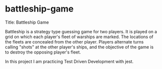 # battleship-game

Title: Battleship Game

Battleship is a strategy type guessing game for two players. It is played on a grid on which each player's fleet of warships are marked. The locations of the fleets are concealed from the other player. Players alternate turns calling "shots" at the other player's ships, and the objective of the game is to destroy the opposing player's fleet. 

In this project I am practicing Test Driven Development with jest. 

